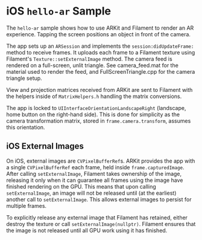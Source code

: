# iOS `hello-ar` Sample

The `hello-ar` sample shows how to use ARKit and Filament to render an AR experience. Tapping the
screen positions an object in front of the camera.

The app sets up an `ARSession` and implements the `session:didUpdateFrame:` method to receive
frames. It uploads each frame to a Filament texture using Filament's `Texture::setExternalImage`
method. The camera feed is rendered on a full-screen, unlit triangle. See camera_feed.mat for the
material used to render the feed, and FullScreenTriangle.cpp for the camera triangle setup.

View and projection matrices received from ARKit are sent to Filament with the helpers inside of
`MatrixHelpers.h` handling the matrix conversions.

The app is locked to `UIInterfaceOrientationLandscapeRight` (landscape, home button on the
right-hand side). This is done for simplicity as the camera transformation matrix, stored in
`frame.camera.transform`, assumes this orientation.

## iOS External Images

On iOS, external images are `CVPixelBufferRef`s. ARKit provides the app with a single
`CVPixelBufferRef` each frame, held inside `frame.capturedImage`. After calling `setExternalImage`,
Filament takes ownership of the image, releasing it only when it can guarantee all frames using the
image have finished rendering on the GPU. This means that upon calling `setExternalImage`, an image
will not be released until (at the earliest) another call to `setExternalImage`. This allows
external images to persist for multiple frames.

To explicitly release any external image that Filament has retained, either destroy the texture or
call `setExternalImage(nullptr)`. Filament ensures that the image is not released until all GPU work
using it has finished.

